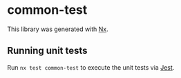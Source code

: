 # common-test

This library was generated with [Nx](https://nx.dev).

## Running unit tests

Run `nx test common-test` to execute the unit tests via [Jest](https://jestjs.io).
